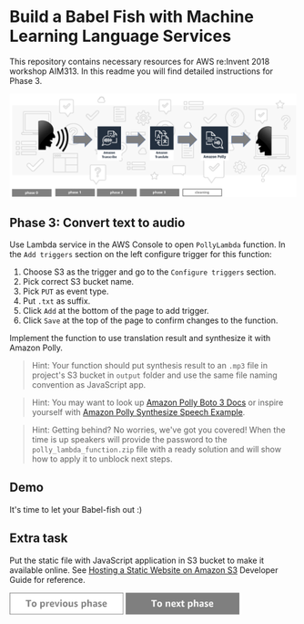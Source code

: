 Build a Babel Fish with Machine Learning Language Services
=========================================

This repository contains necessary resources for AWS re:Invent 2018 workshop AIM313. In this readme you will find detailed instructions for Phase 3.

<img src="../../img/flow3.png" />


Phase 3: Convert text to audio
-----

Use Lambda service in the AWS Console to open `PollyLambda` function. In the `Add triggers` section on the left configure trigger for this function:

1. Choose S3 as the trigger and go to the `Configure triggers` section.
1. Pick correct S3 bucket name.
1. Pick `PUT` as event type.
1. Put `.txt` as suffix.
1. Click `Add` at the bottom of the page to add trigger.
1. Click `Save` at the top of the page to confirm changes to the function.

Implement the function to use translation result and synthesize it with Amazon Polly.

> Hint: Your function should put synthesis result to an `.mp3` file in project's S3 bucket in `output` folder and use the same file naming convention as JavaScript app.

> Hint: You may want to look up [Amazon Polly Boto 3 Docs](https://boto3.amazonaws.com/v1/documentation/api/latest/reference/services/polly.html) or inspire yourself with [Amazon Polly Synthesize Speech Example](https://docs.aws.amazon.com/polly/latest/dg/SynthesizeSpeechSamplePython.html).

> Hint: Getting behind? No worries, we've got you covered! When the time is up speakers will provide the password to the `polly_lambda_function.zip` file with a ready solution and will show how to apply it to unblock next steps.

## Demo

It's time to let your Babel-fish out :)

## Extra task

Put the static file with JavaScript application in S3 bucket to make it available online. See [Hosting a Static Website on Amazon S3](https://docs.aws.amazon.com/AmazonS3/latest/dev/WebsiteHosting.html) Developer Guide for reference.

<a href="../phase2/README.md"><img src="../../img/button2.png" width="200"></a>
<a href="../cleaning/README.md"><img src="../../img/button3.png" width="200"></a>
